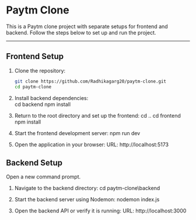 # Paytm Clone  

This is a Paytm clone project with separate setups for frontend and backend. Follow the steps below to set up and run the project.

---

## Frontend Setup  

1. Clone the repository:  
     ```bash
     git clone https://github.com/Radhikagarg20/paytm-clone.git
     cd paytm-clone

2. Install backend dependencies:  
    cd backend
    npm install

3. Return to the root directory and set up the frontend:
    cd ..
    cd frontend
    npm install

4. Start the frontend development server:
    npm run dev

5. Open the application in your browser:
    URL: http://localhost:5173


## Backend Setup
Open a new command prompt.

1. Navigate to the backend directory:
    cd paytm-clone\backend

2. Start the backend server using Nodemon:
    nodemon index.js

3. Open the backend API or verify it is running:
    URL: http://localhost:3000
